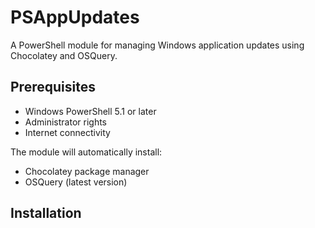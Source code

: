 # PSAppUpdates

A PowerShell module for managing Windows application updates using Chocolatey and OSQuery.

## Prerequisites

- Windows PowerShell 5.1 or later
- Administrator rights
- Internet connectivity

The module will automatically install:
- Chocolatey package manager
- OSQuery (latest version)

## Installation 